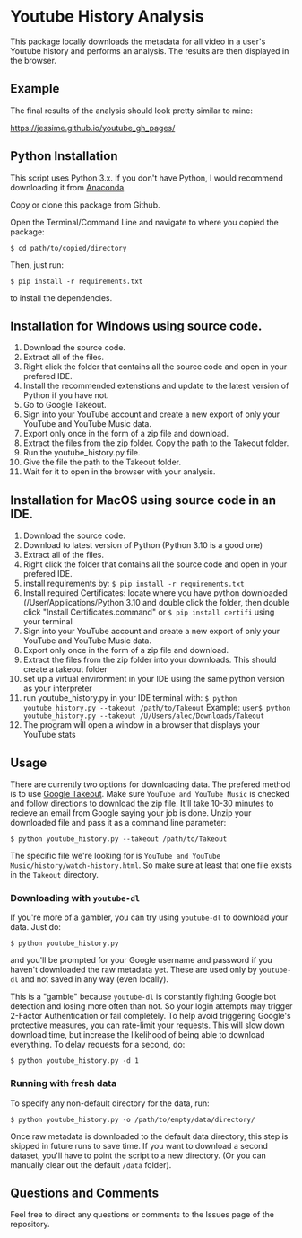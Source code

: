 # Youtube History Analysis

This package locally downloads the metadata for all video in a user's Youtube history and performs an analysis. The results are then displayed in the browser.

## Example

The final results of the analysis should look pretty similar to mine:

https://jessime.github.io/youtube_gh_pages/

## Python Installation
This script uses Python 3.x. If you don't have Python, I would recommend downloading it from [Anaconda](https://www.continuum.io/downloads).

Copy or clone this package from Github.

Open the Terminal/Command Line and navigate to where you copied the package:

    $ cd path/to/copied/directory

Then, just run:

    $ pip install -r requirements.txt

to install the dependencies.

## Installation for Windows using source code.
1) Download the source code.
2) Extract all of the files.
3) Right click the folder that contains all the source code and open in your prefered IDE.
4) Install the recommended extenstions and update to the latest version of Python if you have not.
5) Go to Google Takeout.
6) Sign into your YouTube account and create a new export of only your YouTube and YouTube Music data.
7) Export only once in the form of a zip file and download.
8) Extract the files from the zip folder. Copy the path to the Takeout folder.
9) Run the youtube_history.py file.
10) Give the file the path to the Takeout folder.
11) Wait for it to open in the browser with your analysis.

## Installation for MacOS using source code in an IDE.

1) Download the source code.
2) Download to latest version of Python (Python 3.10 is a good one)
3) Extract all of the files.
4) Right click the folder that contains all the source code and open in your prefered IDE.
5) install requirements by:
    `$ pip install -r requirements.txt`
7) Install required Certificates:
locate where you have python downloaded (/User/Applications/Python 3.10 and double click the folder, then double click "Install Certificates.command" 
or `$ pip install certifi` using your terminal
6) Sign into your YouTube account and create a new export of only your YouTube and YouTube Music data.
7) Export only once in the form of a zip file and download.
8) Extract the files from the zip folder into your downloads. This should create a takeout folder
9) set up a virtual environment in your IDE using the same python version as your interpreter
10) run youtube_history.py in your IDE terminal with:
    `$ python youtube_history.py --takeout /path/to/Takeout`
    Example: `user$ python youtube_history.py --takeout /U/Users/alec/Downloads/Takeout`
10) The program will open a window in a browser that displays your YouTube stats





## Usage

There are currently two options for downloading data.
The prefered method is to use [Google Takeout](https://takeout.google.com/).
Make sure `YouTube and YouTube Music` is checked and follow directions to download the zip file.
It'll take 10-30 minutes to recieve an email from Google saying your job is done.
Unzip your downloaded file and pass it as a command line parameter:

    $ python youtube_history.py --takeout /path/to/Takeout
    
The specific file we're looking for is `YouTube and YouTube Music/history/watch-history.html`.
So make sure at least that one file exists in the `Takeout` directory.
    
### Downloading with `youtube-dl`
If you're more of a gambler, you can try using `youtube-dl` to download your data.
Just do:

    $ python youtube_history.py

and you'll be prompted for your Google username and password if you haven't downloaded the raw metadata yet.
These are used only by `youtube-dl` and not saved in any way (even locally).

This is a "gamble" because `youtube-dl` is constantly fighting Google bot detection and losing more often than not.
So your login attempts may trigger 2-Factor Authentication or fail completely.
To help avoid triggering Google's protective measures, you can rate-limit your requests.
This will slow down download time, but increase the likelihood of being able to download everything.
To delay requests for a second, do:

    $ python youtube_history.py -d 1

### Running with fresh data

To specify any non-default directory for the data, run:

    $ python youtube_history.py -o /path/to/empty/data/directory/

Once raw metadata is downloaded to the default data directory, this step is skipped in future runs to save time.
If you want to download a second dataset, you'll have to point the script to a new directory.
(Or you can manually clear out the default `/data` folder). 

## Questions and Comments

Feel free to direct any questions or comments to the Issues page of the repository.

